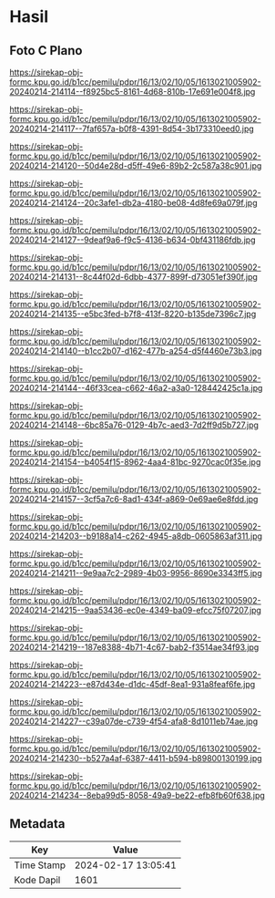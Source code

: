 # Hasil

## Foto C Plano

https://sirekap-obj-formc.kpu.go.id/b1cc/pemilu/pdpr/16/13/02/10/05/1613021005902-20240214-214114--f8925bc5-8161-4d68-810b-17e691e004f8.jpg

https://sirekap-obj-formc.kpu.go.id/b1cc/pemilu/pdpr/16/13/02/10/05/1613021005902-20240214-214117--7faf657a-b0f8-4391-8d54-3b173310eed0.jpg

https://sirekap-obj-formc.kpu.go.id/b1cc/pemilu/pdpr/16/13/02/10/05/1613021005902-20240214-214120--50d4e28d-d5ff-49e6-89b2-2c587a38c901.jpg

https://sirekap-obj-formc.kpu.go.id/b1cc/pemilu/pdpr/16/13/02/10/05/1613021005902-20240214-214124--20c3afe1-db2a-4180-be08-4d8fe69a079f.jpg

https://sirekap-obj-formc.kpu.go.id/b1cc/pemilu/pdpr/16/13/02/10/05/1613021005902-20240214-214127--9deaf9a6-f9c5-4136-b634-0bf431186fdb.jpg

https://sirekap-obj-formc.kpu.go.id/b1cc/pemilu/pdpr/16/13/02/10/05/1613021005902-20240214-214131--8c44f02d-6dbb-4377-899f-d73051ef390f.jpg

https://sirekap-obj-formc.kpu.go.id/b1cc/pemilu/pdpr/16/13/02/10/05/1613021005902-20240214-214135--e5bc3fed-b7f8-413f-8220-b135de7396c7.jpg

https://sirekap-obj-formc.kpu.go.id/b1cc/pemilu/pdpr/16/13/02/10/05/1613021005902-20240214-214140--b1cc2b07-d162-477b-a254-d5f4460e73b3.jpg

https://sirekap-obj-formc.kpu.go.id/b1cc/pemilu/pdpr/16/13/02/10/05/1613021005902-20240214-214144--46f33cea-c662-46a2-a3a0-128442425c1a.jpg

https://sirekap-obj-formc.kpu.go.id/b1cc/pemilu/pdpr/16/13/02/10/05/1613021005902-20240214-214148--6bc85a76-0129-4b7c-aed3-7d2ff9d5b727.jpg

https://sirekap-obj-formc.kpu.go.id/b1cc/pemilu/pdpr/16/13/02/10/05/1613021005902-20240214-214154--b4054f15-8962-4aa4-81bc-9270cac0f35e.jpg

https://sirekap-obj-formc.kpu.go.id/b1cc/pemilu/pdpr/16/13/02/10/05/1613021005902-20240214-214157--3cf5a7c6-8ad1-434f-a869-0e69ae6e8fdd.jpg

https://sirekap-obj-formc.kpu.go.id/b1cc/pemilu/pdpr/16/13/02/10/05/1613021005902-20240214-214203--b9188a14-c262-4945-a8db-0605863af311.jpg

https://sirekap-obj-formc.kpu.go.id/b1cc/pemilu/pdpr/16/13/02/10/05/1613021005902-20240214-214211--9e9aa7c2-2989-4b03-9956-8690e3343ff5.jpg

https://sirekap-obj-formc.kpu.go.id/b1cc/pemilu/pdpr/16/13/02/10/05/1613021005902-20240214-214215--9aa53436-ec0e-4349-ba09-efcc75f07207.jpg

https://sirekap-obj-formc.kpu.go.id/b1cc/pemilu/pdpr/16/13/02/10/05/1613021005902-20240214-214219--187e8388-4b71-4c67-bab2-f3514ae34f93.jpg

https://sirekap-obj-formc.kpu.go.id/b1cc/pemilu/pdpr/16/13/02/10/05/1613021005902-20240214-214223--e87d434e-d1dc-45df-8ea1-931a8feaf6fe.jpg

https://sirekap-obj-formc.kpu.go.id/b1cc/pemilu/pdpr/16/13/02/10/05/1613021005902-20240214-214227--c39a07de-c739-4f54-afa8-8d1011eb74ae.jpg

https://sirekap-obj-formc.kpu.go.id/b1cc/pemilu/pdpr/16/13/02/10/05/1613021005902-20240214-214230--b527a4af-6387-4411-b594-b89800130199.jpg

https://sirekap-obj-formc.kpu.go.id/b1cc/pemilu/pdpr/16/13/02/10/05/1613021005902-20240214-214234--8eba99d5-8058-49a9-be22-efb8fb60f638.jpg


## Metadata

| Key        | Value               |
| ---------- | ------------------- |
| Time Stamp | 2024-02-17 13:05:41 |
| Kode Dapil | 1601                |



